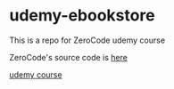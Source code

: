 # udemy-ebookstore
This is a repo for ZeroCode udemy  course

ZeroCode's source code is [here](https://github.com/authorjapps/zerocode)


[udemy course](https://www.udemy.com/course/master-zerocode-testing-framework-from-zero-to-hero/?referralCode=BEC0576CDF4D9AF44D1E)
